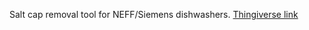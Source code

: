 Salt cap removal tool for NEFF/Siemens dishwashers. [Thingiverse link](https://www.thingiverse.com/thing:4305524)
